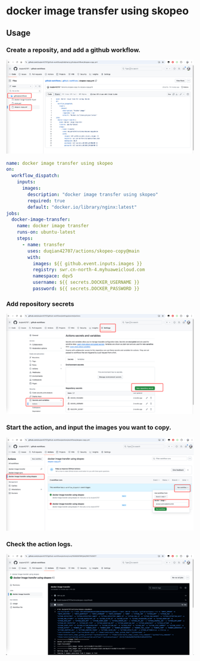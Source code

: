 # docker image transfer using skopeo

## Usage

### Create a reposity, and add a github workflow. 

![img.png](assets/0.png)

```yaml
name: docker image transfer using skopeo
on:
  workflow_dispatch:
    inputs:
      images:
        description: "docker image transfer using skopeo"
        required: true
        default: "docker.io/library/nginx:latest"
jobs:
  docker-image-transfer:
    name: docker image transfer
    runs-on: ubuntu-latest
    steps:
      - name: transfer
        uses: duqian42707/actions/skopeo-copy@main
        with:
          images: ${{ github.event.inputs.images }}
          registry: swr.cn-north-4.myhuaweicloud.com
          namespace: dqv5
          username: ${{ secrets.DOCKER_USERNAME }}
          password: ${{ secrets.DOCKER_PASSWORD }}
```
### Add repository secrets

![img.png](assets/1.png)


### Start the action, and input the images you want to copy.

![img.png](assets/2.png)


### Check the action logs.

![img.png](assets/3.png)
